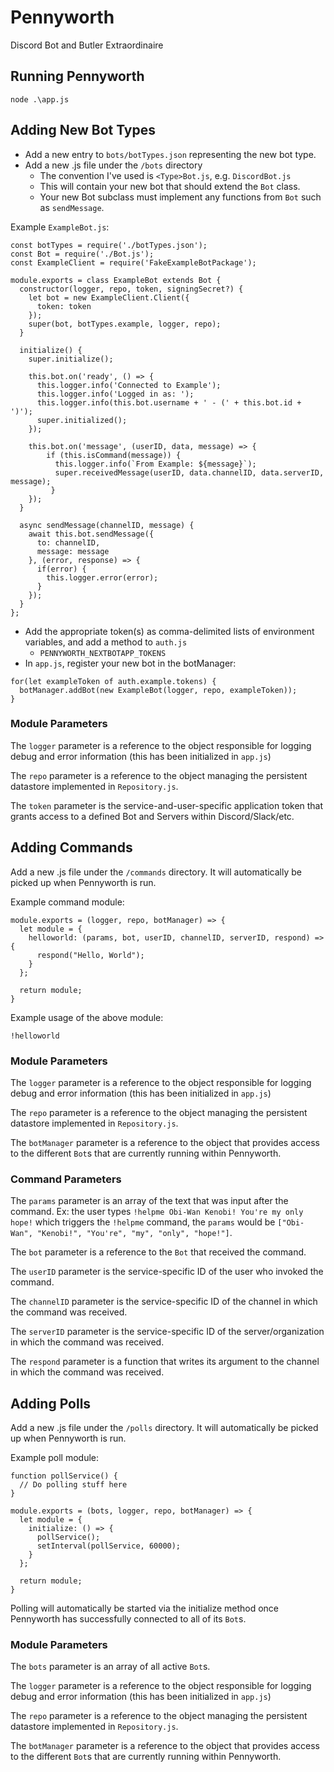 # Pennyworth
Discord Bot and Butler Extraordinaire

## Running Pennyworth

```
node .\app.js
```

## Adding New Bot Types

* Add a new entry to `bots/botTypes.json` representing the new bot type.
* Add a new .js file under the `/bots` directory
  * The convention I've used is `<Type>Bot.js`, e.g. `DiscordBot.js`
  * This will contain your new bot that should extend the `Bot` class.
  * Your new Bot subclass must implement any functions from `Bot` such as `sendMessage`.

Example `ExampleBot.js`:
```
const botTypes = require('./botTypes.json');
const Bot = require('./Bot.js');
const ExampleClient = require('FakeExampleBotPackage');

module.exports = class ExampleBot extends Bot {
  constructor(logger, repo, token, signingSecret?) {
    let bot = new ExampleClient.Client({
      token: token
    });
    super(bot, botTypes.example, logger, repo);
  }

  initialize() {
    super.initialize();

    this.bot.on('ready', () => {
      this.logger.info('Connected to Example');
      this.logger.info('Logged in as: ');
      this.logger.info(this.bot.username + ' - (' + this.bot.id + ')');
      super.initialized();
    });

    this.bot.on('message', (userID, data, message) => {
        if (this.isCommand(message)) {
          this.logger.info(`From Example: ${message}`);
          super.receivedMessage(userID, data.channelID, data.serverID, message);
         }
    });
  }

  async sendMessage(channelID, message) {
    await this.bot.sendMessage({
      to: channelID,
      message: message
    }, (error, response) => {
      if(error) {
        this.logger.error(error);
      }
    });
  }
};
```
* Add the appropriate token(s) as comma-delimited lists of environment variables, and add a method to `auth.js`
  * `PENNYWORTH_NEXTBOTAPP_TOKENS`
* In `app.js`, register your new bot in the botManager:
```
for(let exampleToken of auth.example.tokens) {
  botManager.addBot(new ExampleBot(logger, repo, exampleToken));
}
```

### Module Parameters

The `logger` parameter is a reference to the object responsible for logging debug and error information (this has been initialized in `app.js`)

The `repo` parameter is a reference to the object managing the persistent datastore implemented in `Repository.js`.

The `token` parameter is the service-and-user-specific application token that grants access to a defined Bot and Servers within Discord/Slack/etc.

## Adding Commands

Add a new .js file under the `/commands` directory. It will automatically be picked up when Pennyworth is run.

Example command module:

```
module.exports = (logger, repo, botManager) => {
  let module = {
    helloworld: (params, bot, userID, channelID, serverID, respond) => {
      respond("Hello, World");
    }
  };

  return module;
}
```

Example usage of the above module:
```
!helloworld
```

### Module Parameters

The `logger` parameter is a reference to the object responsible for logging debug and error information (this has been initialized in `app.js`)

The `repo` parameter is a reference to the object managing the persistent datastore implemented in `Repository.js`.

The `botManager` parameter is a reference to the object that provides access to the different `Bot`s that are currently running within Pennyworth.

### Command Parameters

The `params` parameter is an array of the text that was input after the command.
Ex: the user types `!helpme Obi-Wan Kenobi! You're my only hope!` which triggers the `!helpme` command, the `params` would be ```["Obi-Wan", "Kenobi!", "You're", "my", "only", "hope!"]```.

The `bot` parameter is a reference to the `Bot` that received the command.

The `userID` parameter is the service-specific ID of the user who invoked the command.

The `channelID` parameter is the service-specific ID of the channel in which the command was received.

The `serverID` parameter is the service-specific ID of the server/organization in which the command was received.

The `respond` parameter is a function that writes its argument to the channel in which the command was received.

## Adding Polls

Add a new .js file under the `/polls` directory. It will automatically be picked up when Pennyworth is run.

Example poll module:
```
function pollService() {
  // Do polling stuff here
}

module.exports = (bots, logger, repo, botManager) => {
  let module = {
    initialize: () => {
      pollService();
      setInterval(pollService, 60000);
    }
  };

  return module;
}
```

Polling will automatically be started via the initialize method once Pennyworth has successfully connected to all of its `Bot`s.

### Module Parameters

The `bots` parameter is an array of all active `Bot`s.

The `logger` parameter is a reference to the object responsible for logging debug and error information (this has been initialized in `app.js`)

The `repo` parameter is a reference to the object managing the persistent datastore implemented in `Repository.js`.

The `botManager` parameter is a reference to the object that provides access to the different `Bot`s that are currently running within Pennyworth.
